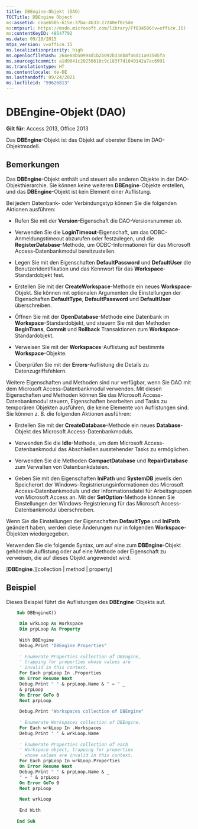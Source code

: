 ```yaml
---
title: DBEngine-Objekt (DAO)
TOCTitle: DBEngine Object
ms:assetid: ceaeb505-615e-37ba-4633-27240ef8c5de
ms:mtpsurl: https://msdn.microsoft.com/library/Ff834506(v=office.15)
ms:contentKeyID: 48547792
ms.date: 09/18/2015
mtps_version: v=office.15
ms.localizationpriority: high
ms.openlocfilehash: 264e88b50994d1b2b092b338b8f46d11a93505fa
ms.sourcegitcommit: a1d9041c20256616c9c183f7d1049142a7ac6991
ms.translationtype: HT
ms.contentlocale: de-DE
ms.lasthandoff: 09/24/2021
ms.locfileid: "59626813"
---
```

# <a name="dbengine-object-dao"></a>DBEngine-Objekt (DAO)

**Gilt für**: Access 2013, Office 2013

Das **DBEngine**-Objekt ist das Objekt auf oberster Ebene im DAO-Objektmodell.

## <a name="remarks"></a>Bemerkungen

Das **DBEngine**-Objekt enthält und steuert alle anderen Objekte in der DAO-Objekthierarchie. Sie können keine weiteren **DBEngine**-Objekte erstellen, und das **DBEngine**-Objekt ist kein Element einer Auflistung.

Bei jedem Datenbank- oder Verbindungstyp können Sie die folgenden Aktionen ausführen:

  - Rufen Sie mit der **Version**-Eigenschaft die DAO-Versionsnummer ab.

  - Verwenden Sie die **LoginTimeout**-Eigenschaft, um das ODBC-Anmeldungstimeout abzurufen oder festzulegen, und die **RegisterDatabase**-Methode, um ODBC-Informationen für das Microsoft Access-Datenbankmodul bereitzustellen.

  - Legen Sie mit den Eigenschaften **DefaultPassword** und **DefaultUser** die Benutzeridentifikation und das Kennwort für das **Workspace**-Standardobjekt fest.

  - Erstellen Sie mit der **CreateWorkspace**-Methode ein neues **Workspace**-Objekt. Sie können mit optionalen Argumenten die Einstellungen der Eigenschaften **DefaultType**, **DefaultPassword** und **DefaultUser** überschreiben.

  - Öffnen Sie mit der **OpenDatabase**-Methode eine Datenbank im **Workspace**-Standardobjekt, und steuern Sie mit den Methoden **BeginTrans**, **Commit** und **Rollback** Transaktionen zum **Workspace**-Standardobjekt.

  - Verweisen Sie mit der **Workspaces**-Auflistung auf bestimmte **Workspace**-Objekte.

  - Überprüfen Sie mit der **Errors**-Auflistung die Details zu Datenzugriffsfehlern.

Weitere Eigenschaften und Methoden sind nur verfügbar, wenn Sie DAO mit dem Microsoft Access-Datenbankmodul verwenden. Mit diesen Eigenschaften und Methoden können Sie das Microsoft Access-Datenbankmodul steuern, Eigenschaften bearbeiten und Tasks zu temporären Objekten ausführen, die keine Elemente von Auflistungen sind. Sie können z. B. die folgenden Aktionen ausführen:

  - Erstellen Sie mit der **CreateDatabase**-Methode ein neues **Database**-Objekt des Microsoft Access-Datenbankmoduls.

  - Verwenden Sie die **Idle**-Methode, um dem Microsoft Access-Datenbankmodul das Abschließen ausstehender Tasks zu ermöglichen.

  - Verwenden Sie die Methoden **CompactDatabase** und **RepairDatabase** zum Verwalten von Datenbankdateien.

  - Geben Sie mit den Eigenschaften **IniPath** und **SystemDB** jeweils den Speicherort der Windows-Registrierungsinformationen des Microsoft Access-Datenbankmoduls und der Informationsdatei für Arbeitsgruppen von Microsoft Access an. Mit der **SetOption**-Methode können Sie Einstellungen der Windows-Registrierung für das Microsoft Access-Datenbankmodul überschreiben.

Wenn Sie die Einstellungen der Eigenschaften **DefaultType** und **IniPath** geändert haben, werden diese Änderungen nur in folgenden **Workspace**-Objekten wiedergegeben.

Verwenden Sie die folgende Syntax, um auf eine zum **DBEngine**-Objekt gehörende Auflistung oder auf eine Methode oder Eigenschaft zu verweisen, die auf dieses Objekt angewendet wird:

\[**DBEngine**.\]\[collection | method | property\]

## <a name="example"></a>Beispiel

Dieses Beispiel führt die Auflistungen des **DBEngine**-Objekts auf.

```vb
    Sub DBEngineX() 
     
     Dim wrkLoop As Workspace 
     Dim prpLoop As Property 
     
     With DBEngine 
     Debug.Print "DBEngine Properties" 
     
     ' Enumerate Properties collection of DBEngine, 
     ' trapping for properties whose values are 
     ' invalid in this context. 
     For Each prpLoop In .Properties 
     On Error Resume Next 
     Debug.Print " " & prpLoop.Name & " = " _ 
     & prpLoop 
     On Error GoTo 0 
     Next prpLoop 
     
     Debug.Print "Workspaces collection of DBEngine" 
     
     ' Enumerate Workspaces collection of DBEngine. 
     For Each wrkLoop In .Workspaces 
     Debug.Print " " & wrkLoop.Name 
     
     ' Enumerate Properties collection of each 
     ' Workspace object, trapping for properties 
     ' whose values are invalid in this context. 
     For Each prpLoop In wrkLoop.Properties 
     On Error Resume Next 
     Debug.Print " " & prpLoop.Name & _ 
     " = " & prpLoop 
     On Error GoTo 0 
     Next prpLoop 
     
     Next wrkLoop 
     
     End With 
     
    End Sub
```
